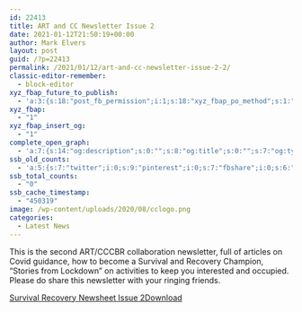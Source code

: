 ```yaml
---
id: 22413
title: ART and CC Newsletter Issue 2
date: 2021-01-12T21:50:19+00:00
author: Mark Elvers
layout: post
guid: /?p=22413
permalink: /2021/01/12/art-and-cc-newsletter-issue-2-2/
classic-editor-remember:
  - block-editor
xyz_fbap_future_to_publish:
  - 'a:3:{s:18:"post_fb_permission";i:1;s:18:"xyz_fbap_po_method";s:1:"2";s:16:"xyz_fbap_message";s:62:"News item added to the CCCBR website: {POST_TITLE} {PERMALINK}";}'
xyz_fbap:
  - "1"
xyz_fbap_insert_og:
  - "1"
complete_open_graph:
  - 'a:7:{s:14:"og:description";s:0:"";s:8:"og:title";s:0:"";s:7:"og:type";s:0:"";s:12:"twitter:card";s:7:"summary";s:15:"twitter:creator";s:0:"";s:19:"twitter:description";s:0:"";s:8:"og:image";s:0:"";}'
ssb_old_counts:
  - 'a:5:{s:7:"twitter";i:0;s:9:"pinterest";i:0;s:7:"fbshare";i:0;s:6:"reddit";i:0;s:6:"tumblr";N;}'
ssb_total_counts:
  - "0"
ssb_cache_timestamp:
  - "450319"
image: /wp-content/uploads/2020/08/cclogo.png
categories:
  - Latest News
---
```

This is the second ART/CCCBR collaboration newsletter, full of articles on Covid guidance, how to become a Survival and Recovery Champion, “Stories from Lockdown” on activities to keep you interested and occupied.  Please do share this newsletter with your ringing friends.

<div class="wp-block-file">
  <a href="https://cccbr.org.uk/wp-content/uploads/2021/01/Survival-Recovery-Newsheet-Issue-2.pdf">Survival Recovery Newsheet Issue 2</a><a href="https://cccbr.org.uk/wp-content/uploads/2021/01/Survival-Recovery-Newsheet-Issue-2.pdf" class="wp-block-file__button" download>Download</a>
</div>
